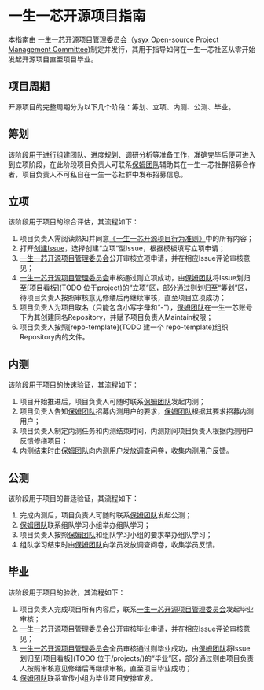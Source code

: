 # 一生一芯开源项目指南
本指南由 [一生一芯开源项目管理委员会（ysyx Open-source Project Management Committee)](TODO)制定并发行，其用于指导如何在一生一芯社区从零开始发起开源项目直至项目毕业。

## 项目周期
开源项目的完整周期分为以下几个阶段：筹划、立项、内测、公测、毕业。

## 筹划
该阶段用于进行组建团队、进度规划、调研分析等准备工作，准确完毕后便可进入到立项阶段，在此阶段项目负责人可联系[保姆团队](./OP.md)辅助其在一生一芯社群招募合作者，项目负责人不可私自在一生一芯社群中发布招募信息。

## 立项
该阶段用于项目的综合评估，其流程如下：
1. 项目负责人需阅读熟知并同意[《一生一芯开源项目行为准则》](./CODE_OF_CONDUCT.md)中的所有内容；
2. 打开[创建Issue](https://github.com/一生一芯china/一生一芯开源项目管理委员会/issues/new/choose)，选择创建“立项”型Issue，根据模板填写立项申请；
3. [一生一芯开源项目管理委员会](./ROLES.md)公开审核立项申请，并在相应Issue评论审核意见；
4. [一生一芯开源项目管理委员会](./ROLES.md)审核通过则立项成功，由[保姆团队](./OP.md)将Issue划归至[项目看板](TODO 位于project)的“立项”区，部分通过则划归至“筹划”区，待项目负责人按照审核意见修缮后再继续审核，直至项目立项成功；
5. 项目负责人为项目取名（只能包含小写字母和“-”），[保姆团队](./OP.md)在一生一芯账号下为其创建同名Repository，并赋予项目负责人Maintain权限；
6. 项目负责人按照[repo-template](TODO 建一个 repo-template)组织Repository内的文件。
## 内测
该阶段用于项目的快速验证，其流程如下：
1. 项目开始推进后，项目负责人可随时联系[保姆团队](./OP.md)发起内测；
2. 项目负责人告知[保姆团队](./OP.md)招募内测用户的要求，[保姆团队](./OP.md)根据其要求招募内测用户；
3. 项目负责人制定内测任务和内测结束时间，内测期间项目负责人根据内测用户反馈修缮项目；
4. 内测结束时由[保姆团队](./OP.md)向内测用户发放调查问卷，收集内测用户反馈。

## 公测
该阶段用于项目的普适验证，其流程如下：
1. 完成内测后，项目负责人可随时联系[保姆团队](./OP.md)发起公测；
2. [保姆团队](./OP.md)联系组队学习小组举办组队学习；
3. 项目负责人按照[保姆团队](./OP.md)和组队学习小组的要求举办组队学习；
4. 组队学习结束时由[保姆团队](./OP.md)向学员发放调查问卷，收集学员反馈。

## 毕业
该阶段用于项目的验收，其流程如下：
1. 项目负责人完成项目所有内容后，联系[一生一芯开源项目管理委员会](./ROLES.md)发起毕业审核；
2. [一生一芯开源项目管理委员会](./ROLES.md)公开审核毕业申请，并在相应Issue评论审核意见；
3. [一生一芯开源项目管理委员会](./ROLES.md)全员审核通过则毕业成功，由[保姆团队](./OP.md)将Issue划归至[项目看板](TODO 位于/projects/)的“毕业”区，部分通过则由项目负责人按照审核意见修缮后再继续审核，直至项目毕业成功；
4. [保姆团队](./OP.md)联系宣传小组为毕业项目安排宣发。
